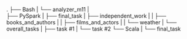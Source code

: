 .
├── Bash
|   └── analyzer_m11
|       
├── PySpark
|   ├── final_task
|   ├── independent_work
|   |   ├── books_and_authors
|   |   ├── films_and_actors
|   |   └── weather
|   └── overall_tasks
|       ├── task #1
|       └── task #2
└── Scala
|   └── final_task